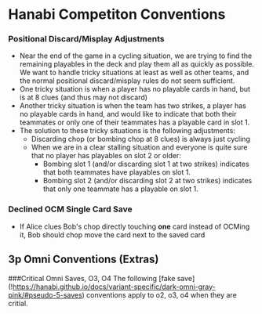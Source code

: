 # Hanabi Competiton Conventions

### Positional Discard/Misplay Adjustments
* Near the end of the game in a cycling situation, we are trying to find the remaining playables in the deck and play them all as quickly as possible. We want to handle tricky situations at least as well as other teams, and the normal positional discard/misplay rules do not seem sufficient.
* One tricky situation is when a player has no playable cards in hand, but is at 8 clues (and thus may not discard)
* Another tricky situation is when the team has two strikes, a player has no playable cards in hand, and would like to indicate that both their teammates or only one of their teammates has a playable card in slot 1.
* The solution to these tricky situations is the following adjustments:
  * Discarding chop (or bombing chop at 8 clues) is always just cycling
  * When we are in a clear stalling situation and everyone is quite sure that no player has playables on slot 2 or older:
    * Bombing slot 1 (and/or discarding slot 1 at two strikes) indicates that both teammates have playables on slot 1.
    * Bombing slot 2 (and/or discarding slot 2 at two strikes) indicates that only one teammate has a playable on slot 1.

### Declined OCM Single Card Save
* If Alice clues Bob's chop directly touching **one** card instead of OCMing it, Bob should chop move the card next to the saved card


## 3p Omni Conventions (Extras)
###Critical Omni Saves, O3, O4
The following [fake save] (!https://hanabi.github.io/docs/variant-specific/dark-omni-gray-pink/#pseudo-5-saves) conventions apply to o2, o3, o4 when they are critial.

